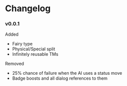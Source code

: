 # Changelog

### v0.0.1

Added
- Fairy type
- Physical/Special split
- Infinitely reusable TMs

Removed
- 25% chance of failure when the AI uses a status move
- Badge boosts and all dialog references to them